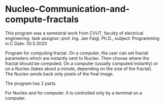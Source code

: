 # Nucleo-Communication-and-compute-fractals

This program was a semestral work from CVUT, faculty of electrical engineering.
task assignor: prof. Ing. Jan Faigl, Ph.D., 
subject: Programming in C
Date: 30.5.2020

Program for computing fractal.
On a computer, the user can set fractal parameters which are instantly sent to Nucleo. 
Then choose where the fractal should be computed. On a computer (usually computed instantly) or on a Nucleo (takes about a minute, depending on the size of the fractal).
The Nucleo sends back only pixels of the final image.

The program has 2 parts.

For Nucleo and for computer.
It is controlled only by a terminal on a computer. 

